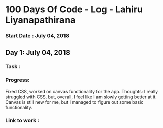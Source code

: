 # 100 Days Of Code - Log - Lahiru Liyanapathirana 
### Start Date : July 04, 2018

## Day 1: July 04, 2018

### Task : 
### Progress: 

Fixed CSS, worked on canvas functionality for the app.
Thoughts: I really struggled with CSS, but, overall, I feel like I am slowly getting better at it. Canvas is still new for me, but I managed to figure out some basic functionality.

### Link to work :


